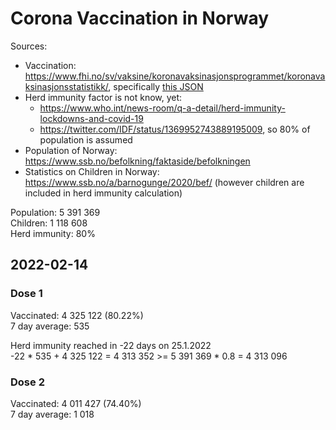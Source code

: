 # Corona Vaccination in Norway

Sources:

- Vaccination: <https://www.fhi.no/sv/vaksine/koronavaksinasjonsprogrammet/koronavaksinasjonsstatistikk/>, specifically [this JSON](https://www.fhi.no/api/chartdata/api/99119)
- Herd immunity factor is not know, yet:
  - <https://www.who.int/news-room/q-a-detail/herd-immunity-lockdowns-and-covid-19>
  - <https://twitter.com/IDF/status/1369952743889195009>, so 80% of population is assumed
- Population of Norway: <https://www.ssb.no/befolkning/faktaside/befolkningen>
- Statistics on Children in Norway: https://www.ssb.no/a/barnogunge/2020/bef/ (however children are included in herd immunity calculation)

Population: 5 391 369  
Children: 1 118 608  
Herd immunity: 80%  

## 2022-02-14

### Dose 1

Vaccinated: 4 325 122 (80.22%)  
7 day average: 535

Herd immunity reached in -22 days on 25.1.2022  
-22 * 535 + 4 325 122 = 4 313 352 >= 5 391 369 * 0.8 = 4 313 096

### Dose 2

Vaccinated: 4 011 427 (74.40%)  
7 day average: 1 018

